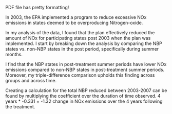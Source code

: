 PDF file has pretty formatting!

In 2003, the EPA implemented a program to reduce excessive NOx emissions in states deemed to be overproducing Nitrogen-oxide. 

In my analysis of the data, I found that the plan effectively reduced the amount of NOx for participating states post 2003 when the plan was implemented. I start by breaking down the analysis by comparing the NBP states vs. non-NBP states in the post period, specifically during summer months. 

I find that the NBP states in post-treatment summer periods have lower NOx emissions compared to non-NBP states in post-treatment summer periods. Moreover, my triple-difference comparison upholds this finding across groups and across time. 

Creating a calculation for the total NBP reduced between 2003-2007 can be found by multiplying the coefficient over the duration of time observed. 4 years * -0.331 = -1.32 change in NOx emissions over the 4 years following the treatment. 
